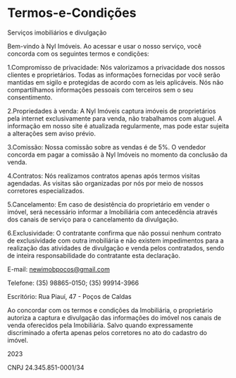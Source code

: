 # Termos-e-Condições

Serviços imobiliários e divulgação

Bem-vindo à Nyl Imóveis. Ao acessar e usar o nosso serviço, você concorda com os seguintes termos e condições:

1.Compromisso de privacidade: Nós valorizamos a privacidade dos nossos clientes e proprietários. Todas as informações fornecidas por você serão mantidas em sigilo e protegidas de acordo com as leis aplicáveis. Nós não compartilhamos informações pessoais com terceiros sem o seu consentimento.

2.Propriedades à venda: A Nyl Imóveis captura imóveis de proprietários pela internet exclusivamente para venda, não trabalhamos com aluguel. A informação em nosso site é atualizada regularmente, mas pode estar sujeita a alterações sem aviso prévio.

3.Comissão: Nossa comissão sobre as vendas é de 5%. O vendedor concorda em pagar a comissão à Nyl Imóveis no momento da conclusão da venda.

4.Contratos: Nós realizamos contratos apenas após termos visitas agendadas. As visitas são organizadas por nós por meio de nossos corretores especializados.

5.Cancelamento: Em caso de desistência do proprietário em vender o imóvel, será necessário informar a Imobiliária com antecedência através dos canais de serviço para o cancelamento da divulgação.

6.Exclusividade: O contratante confirma que não possui nenhum contrato de exclusividade com outra imobiliária e não existem impedimentos para a realização das atividades de divulgação e venda pelos contratados, sendo de inteira responsabilidade do contratante esta declaração.

E-mail: newimobpocos@gmail.com

Telefone: (35) 98865-0150; (35) 99914-3966

Escritório: Rua Piauí, 47 - Poços de Caldas

Ao concordar com os termos e condições da Imobiliária, o proprietário autoriza a captura e divulgação das informações do imóvel nos canais de venda oferecidos pela Imobiliária. Salvo quando expressamente discriminado a oferta apenas pelos corretores no ato do cadastro do imóvel.

2023

CNPJ 24.345.851-0001/34
